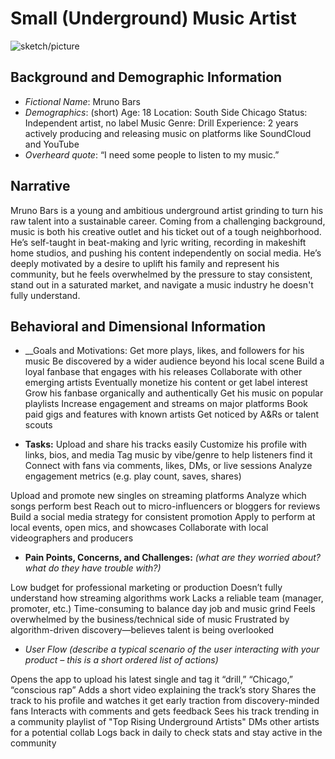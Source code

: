 # Small (Underground) Music Artist

![sketch/picture](http://url/to/image)

## Background and Demographic Information
  * _Fictional Name_: Mruno Bars
  * _Demographics_: (short) 
Age: 18
Location: South Side Chicago
Status: Independent artist, no label
Music Genre: Drill
Experience: 2 years actively producing and releasing music on platforms like SoundCloud and YouTube
  * _Overheard quote_: “I need some people to listen to my music.”

## Narrative

Mruno Bars is a young and ambitious underground artist grinding to turn his raw talent into a sustainable career. Coming from a challenging background, music is both his creative outlet and his ticket out of a tough neighborhood. He’s self-taught in beat-making and lyric writing, recording in makeshift home studios, and pushing his content independently on social media.
He’s deeply motivated by a desire to uplift his family and represent his community, but he feels overwhelmed by the pressure to stay consistent, stand out in a saturated market, and navigate a music industry he doesn't fully understand. 

## Behavioral and Dimensional Information
  * __Goals and Motivations:
Get more plays, likes, and followers for his music
Be discovered by a wider audience beyond his local scene
Build a loyal fanbase that engages with his releases
Collaborate with other emerging artists
Eventually monetize his content or get label interest
Grow his fanbase organically and authentically
Get his music on popular playlists
Increase engagement and streams on major platforms
Book paid gigs and features with known artists
Get noticed by A&Rs or talent scouts

  * __Tasks:__
    Upload and share his tracks easily
Customize his profile with links, bios, and media
Tag music by vibe/genre to help listeners find it
Connect with fans via comments, likes, DMs, or live sessions
Analyze engagement metrics (e.g. play count, saves, shares)

Upload and promote new singles on streaming platforms
Analyze which songs perform best 
Reach out to micro-influencers or bloggers for reviews
Build a social media strategy for consistent promotion
Apply to perform at local events, open mics, and showcases
Collaborate with local videographers and producers


  * __Pain Points, Concerns, and Challenges:__
    *(what are they worried about? what do they have trouble with?)*


Low budget for professional marketing or production
Doesn’t fully understand how streaming algorithms work
Lacks a reliable team (manager, promoter, etc.)
Time-consuming to balance day job and music grind
Feels overwhelmed by the business/technical side of music
Frustrated by algorithm-driven discovery—believes talent is being overlooked

  * _User Flow_
    *(describe a typical scenario of the user interacting with your product – this is a short ordered list of actions)*

Opens the app to upload his latest single and tag it “drill,” “Chicago,” “conscious rap”
Adds a short video explaining the track’s story
Shares the track to his profile and watches it get early traction from discovery-minded fans
Interacts with comments and gets feedback
Sees his track trending in a community playlist of "Top Rising Underground Artists"
DMs other artists for a potential collab
Logs back in daily to check stats and stay active in the community